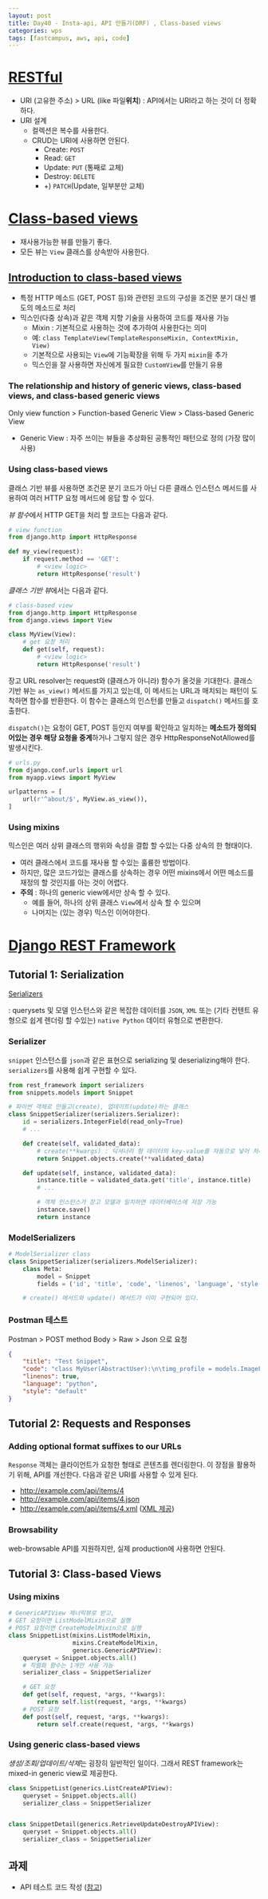 ```yaml
---
layout: post
title: Day40 - Insta-api, API 만들기(DRF) , Class-based views
categories: wps
tags: [fastcampus, aws, api, code]
---
```


# [RESTful](http://blog.remotty.com/blog/2014/01/28/lets-study-rest/)

- URI (고유한 주소) > URL (like 파일**위치**) : API에서는 URI라고 하는 것이 더 정확하다.
- URI 설계
  - 컬렉션은 복수를 사용한다.
  - CRUD는 URI에 사용하면 안된다.
    - Create: `POST`
    - Read: `GET`
    - Update: `PUT` (통째로 교체)
    - Destroy: `DELETE`
    - +) `PATCH`(Update, 일부분만 교체)



# [Class-based views](https://docs.djangoproject.com/en/1.10/topics/class-based-views/)

- 재사용가능한 뷰를 만들기 좋다.
- 모든 뷰는 `View` 클래스를 상속받아 사용한다.

## [Introduction to class-based views](https://docs.djangoproject.com/en/1.10/topics/class-based-views/intro/)

- 특정 HTTP 메소드 (GET, POST 등)와 관련된 코드의 구성을 조건문 분기 대신 별도의 메소드로 처리
- 믹스인(다중 상속)과 같은 객체 지향 기술을 사용하여 코드를 재사용 가능
  - Mixin : 기본적으로 사용하는 것에 추가하여 사용한다는 의미
  - 예: `class TemplateView(TemplateResponseMixin, ContextMixin, View)`
  - 기본적으로 사용되는 `View`에 기능확장을 위해 두 가지 `mixin`을 추가
  - 믹스인을 잘 사용하면 자신에게 필요한 `CustomView`를 만들기 유용

### The relationship and history of generic views, class-based views, and class-based generic views

Only view function > Function-based Generic View > Class-based Generic View

- Generic View : 자주 쓰이는 뷰들을 추상화된 공통적인 패턴으로 정의 (가장 많이 사용)

### Using class-based views

클래스 기반 뷰를 사용하면 조건문 분기 코드가 아닌 다른 클래스 인스턴스 메서드를 사용하여 여러 HTTP 요청 메서드에 응답 할 수 있다.

*뷰 함수*에서 HTTP GET을 처리 할 코드는 다음과 같다.

```python
# view function
from django.http import HttpResponse

def my_view(request):
    if request.method == 'GET':
        # <view logic>
        return HttpResponse('result')
```

*클래스 기반 뷰*에서는 다음과 같다.

```python
# class-based view
from django.http import HttpResponse
from django.views import View

class MyView(View):
	# get 요청 처리
    def get(self, request):
        # <view logic>
        return HttpResponse('result')
```

장고 URL resolver는 request와 (클래스가 아니라) 함수가 올것을 기대한다. 클래스 기반 뷰는 `as_view()` 메서드를 가지고 있는데, 이 메서드는 URL과 매치되는 패턴이 도착하면 함수를 반환한다. 이 함수는 클래스의 인스턴를 만들고 `dispatch()` 메서드를 호출한다.

`dispatch()`는 요청이 GET, POST 등인지 여부를 확인하고 일치하는 **메소드가 정의되어있는 경우 해당 요청을 중계**하거나 그렇지 않은 경우 HttpResponseNotAllowed를 발생시킨다.

```python
# urls.py
from django.conf.urls import url
from myapp.views import MyView

urlpatterns = [
    url(r'^about/$', MyView.as_view()),
]
```



### Using mixins

믹스인은 여러 상위 클래스의 행위와 속성을 결합 할 수있는 다중 상속의 한 형태이다.

- 여러 클래스에서 코드를 재사용 할 수있는 훌륭한 방법이다.
- 하지만, 많은 코드가있는 클래스를 상속하는 경우 어떤 mixins에서 어떤 메소드를 재정의 할 것인지를 아는 것이 어렵다.
- **주의** : 하나의 generic view에서만 상속 할 수 있다.
  - 예를  들어, 하나의 상위 클래스 `View`에서 상속 할 수 있으며
  - 나머지는 (있는 경우) 믹스인 이어야한다.

# [Django REST Framework](http://www.django-rest-framework.org/tutorial/1-serialization/#tutorial-1-serialization)

## Tutorial 1: Serialization

[Serializers](http://www.django-rest-framework.org/api-guide/serializers/#saving-instances)

: querysets 및 모델 인스턴스와 같은 복잡한 데이터를 `JSON`, `XML` 또는 (기타 컨텐트 유형으로 쉽게 렌더링 할 수있는) `native Python` 데이터 유형으로 변환한다.

### Serializer

`snippet` 인스턴스를 `json`과 같은 표현으로 serializing 및 deserializing해야 한다. `serializers`를 사용해 쉽게 구현할 수 있다.

```python
from rest_framework import serializers
from snippets.models import Snippet

# 파이썬 객체로 만들고(create), 업데이트(update)하는 클래스
class SnippetSerializer(serializers.Serializer):
    id = serializers.IntegerField(read_only=True)
    # ...

    def create(self, validated_data):
        # create(**kwargs) : 딕셔너리 형 데이터의 key-value를 자동으로 넣어 처리
        return Snippet.objects.create(**validated_data)

    def update(self, instance, validated_data):
        instance.title = validated_data.get('title', instance.title)
        # ...

        # 객체 인스턴스가 장고 모델과 일치하면 데이터베이스에 저장 가능
        instance.save()
        return instance
```

### ModelSerializers

```python
# ModelSerializer class
class SnippetSerializer(serializers.ModelSerializer):
    class Meta:
        model = Snippet
        fields = ('id', 'title', 'code', 'linenos', 'language', 'style')

    # create() 메서드와 update() 메서드가 이미 구현되어 있다.
```



### Postman 테스트

Postman > POST method Body > Raw > Json 으로 요청

```json
{
	"title": "Test Snippet",
	"code": "class MyUser(AbstractUser):\n\timg_profile = models.ImageField(upload_to='user', blank=True)",
	"linenos": true,
	"language": "python",
	"style": "default"
}
```



## Tutorial 2: Requests and Responses

### Adding optional format suffixes to our URLs

`Response` 객체는 클라이언트가 요청한 형태로 콘텐츠를 렌더링한다. 이 장점을 활용하기 위해, API를 개선한다. 다음과 같은 URI를 사용할 수 있게 된다.

- http://example.com/api/items/4
- http://example.com/api/items/4.json
- http://example.com/api/items/4.xml ([XML 제공](http://www.django-rest-framework.org/api-guide/renderers/#xml))

### Browsability

web-browsable API를 지원하지만, 실제 production에 사용하면 안된다.



## Tutorial 3: Class-based Views

### Using mixins

```python
# GenericAPIView 제너릭뷰로 받고,
# GET 요청이면 ListModelMixin으로 실행
# POST 요청이면 CreateModelMixin으로 실행
class SnippetList(mixins.ListModelMixin,
                  mixins.CreateModelMixin,
                  generics.GenericAPIView):
    queryset = Snippet.objects.all()
    # 직렬화 함수는 1개만 사용 가능
    serializer_class = SnippetSerializer

    # GET 요청
    def get(self, request, *args, **kwargs):
        return self.list(request, *args, **kwargs)
    # POST 요청
    def post(self, request, *args, **kwargs):
        return self.create(request, *args, **kwargs)
```

### Using generic class-based views

*생성/조회/업데이트/삭제*는 굉장히 일반적인 일이다. 그래서 REST framework는 mixed-in generic view로 제공한다.

```python
class SnippetList(generics.ListCreateAPIView):
    queryset = Snippet.objects.all()
    serializer_class = SnippetSerializer


class SnippetDetail(generics.RetrieveUpdateDestroyAPIView):
    queryset = Snippet.objects.all()
    serializer_class = SnippetSerializer
```

## 과제
- API 테스트 코드 작성 ([참고](http://www.django-rest-framework.org/api-guide/testing/#test-cases))

